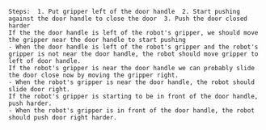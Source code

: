
    Steps:  1. Put gripper left of the door handle  2. Start pushing against the door handle to close the door  3. Push the door closed harder 
    If the the door handle is left of the robot's gripper, we should move the gripper near the door handle to start pushing
    - When the door handle is left of the robot's gripper and the robot's gripper is not near the door handle, the robot should move gripper to left of door handle.
    If the robot's gripper is near the door handle we can probably slide the door close now by moving the gripper right.
    - When the robot's gripper is near the door handle, the robot should slide door right.
    If the robot's gripper is starting to be in front of the door handle, push harder.
    - When the robot's gripper is in front of the door handle, the robot should push door right harder.